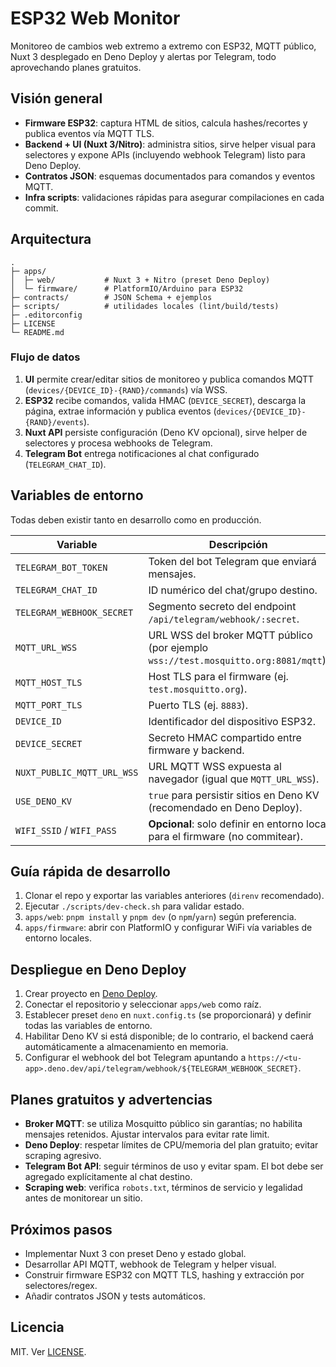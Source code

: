 # ESP32 Web Monitor

Monitoreo de cambios web extremo a extremo con ESP32, MQTT público, Nuxt 3 desplegado en Deno Deploy y alertas por Telegram, todo aprovechando planes gratuitos.

## Visión general
- **Firmware ESP32**: captura HTML de sitios, calcula hashes/recortes y publica eventos vía MQTT TLS.
- **Backend + UI (Nuxt 3/Nitro)**: administra sitios, sirve helper visual para selectores y expone APIs (incluyendo webhook Telegram) listo para Deno Deploy.
- **Contratos JSON**: esquemas documentados para comandos y eventos MQTT.
- **Infra scripts**: validaciones rápidas para asegurar compilaciones en cada commit.

## Arquitectura
```
.
├─ apps/
│  ├─ web/           # Nuxt 3 + Nitro (preset Deno Deploy)
│  └─ firmware/      # PlatformIO/Arduino para ESP32
├─ contracts/        # JSON Schema + ejemplos
├─ scripts/          # utilidades locales (lint/build/tests)
├─ .editorconfig
├─ LICENSE
└─ README.md
```

### Flujo de datos
1. **UI** permite crear/editar sitios de monitoreo y publica comandos MQTT (`devices/{DEVICE_ID}-{RAND}/commands`) vía WSS.
2. **ESP32** recibe comandos, valida HMAC (`DEVICE_SECRET`), descarga la página, extrae información y publica eventos (`devices/{DEVICE_ID}-{RAND}/events`).
3. **Nuxt API** persiste configuración (Deno KV opcional), sirve helper de selectores y procesa webhooks de Telegram.
4. **Telegram Bot** entrega notificaciones al chat configurado (`TELEGRAM_CHAT_ID`).

## Variables de entorno
Todas deben existir tanto en desarrollo como en producción.

| Variable | Descripción |
| --- | --- |
| `TELEGRAM_BOT_TOKEN` | Token del bot Telegram que enviará mensajes. |
| `TELEGRAM_CHAT_ID` | ID numérico del chat/grupo destino. |
| `TELEGRAM_WEBHOOK_SECRET` | Segmento secreto del endpoint `/api/telegram/webhook/:secret`. |
| `MQTT_URL_WSS` | URL WSS del broker MQTT público (por ejemplo `wss://test.mosquitto.org:8081/mqtt`). |
| `MQTT_HOST_TLS` | Host TLS para el firmware (ej. `test.mosquitto.org`). |
| `MQTT_PORT_TLS` | Puerto TLS (ej. `8883`). |
| `DEVICE_ID` | Identificador del dispositivo ESP32. |
| `DEVICE_SECRET` | Secreto HMAC compartido entre firmware y backend. |
| `NUXT_PUBLIC_MQTT_URL_WSS` | URL MQTT WSS expuesta al navegador (igual que `MQTT_URL_WSS`). |
| `USE_DENO_KV` | `true` para persistir sitios en Deno KV (recomendado en Deno Deploy). |
| `WIFI_SSID` / `WIFI_PASS` | **Opcional**: solo definir en entorno local para el firmware (no commitear). |

## Guía rápida de desarrollo
1. Clonar el repo y exportar las variables anteriores (`direnv` recomendado).
2. Ejecutar `./scripts/dev-check.sh` para validar estado.
3. `apps/web`: `pnpm install` y `pnpm dev` (o `npm`/`yarn`) según preferencia.
4. `apps/firmware`: abrir con PlatformIO y configurar WiFi vía variables de entorno locales.

## Despliegue en Deno Deploy
1. Crear proyecto en [Deno Deploy](https://dash.deno.com/).
2. Conectar el repositorio y seleccionar `apps/web` como raíz.
3. Establecer preset `deno` en `nuxt.config.ts` (se proporcionará) y definir todas las variables de entorno.
4. Habilitar Deno KV si está disponible; de lo contrario, el backend caerá automáticamente a almacenamiento en memoria.
5. Configurar el webhook del bot Telegram apuntando a `https://<tu-app>.deno.dev/api/telegram/webhook/${TELEGRAM_WEBHOOK_SECRET}`.

## Planes gratuitos y advertencias
- **Broker MQTT**: se utiliza Mosquitto público sin garantías; no habilita mensajes retenidos. Ajustar intervalos para evitar rate limit.
- **Deno Deploy**: respetar límites de CPU/memoria del plan gratuito; evitar scraping agresivo.
- **Telegram Bot API**: seguir términos de uso y evitar spam. El bot debe ser agregado explícitamente al chat destino.
- **Scraping web**: verifica `robots.txt`, términos de servicio y legalidad antes de monitorear un sitio.

## Próximos pasos
- Implementar Nuxt 3 con preset Deno y estado global.
- Desarrollar API MQTT, webhook de Telegram y helper visual.
- Construir firmware ESP32 con MQTT TLS, hashing y extracción por selectores/regex.
- Añadir contratos JSON y tests automáticos.

## Licencia
MIT. Ver [LICENSE](LICENSE).
